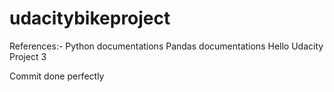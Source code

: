 # udacitybikeproject
References:-
Python documentations
Pandas documentations
Hello Udacity Project 3



Commit done perfectly


